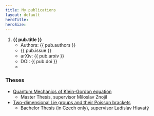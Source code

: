 ```yaml
---
title: My publications
layout: default
heroTitle: 
heroSize: 
---
```

<main-hero
  :title="$page.title"
  size="is-small"
/>
<div class="container content">
  <ol reversed>
    <li v-for="pub in publications">
      <b>{{ pub.title }}</b>
        <ul>
          <li>Authors: {{ pub.authors }}</li>
          <li>{{ pub.issue }}</li>
          <li>arXiv: <a :href="'https://arxiv.org/abs/' + pub.arxiv">{{ pub.arxiv }}</a></li>
          <li>DOI: <a :href="'https://dx.doi.org/' + pub.doi">{{ pub.doi }}</a></li>
          <li v-if="pub.note" v-html="pub.note"></li>
        </ul>
    </li>
  </ol>

### Theses

* [Quantum Mechanics of Klein-Gordon equation](https://physics.fjfi.cvut.cz/publications/mf/2016/dp_mf_16_Semoradova.pdf)
  * Master Thesis, supervisor Miloslav Znojil
* [Two-dimensional Lie groups and their Poisson brackets](https://physics.fjfi.cvut.cz/publications/mf/2014/bp_mf_14_Semoradova.pdf)
  * Bachelor Thesis (in Czech only), supervisor Ladislav Hlavatý

</div>

<script>
import publications from './_publications.json'
export default {
  data() {
    return {
      publications: publications
    }
  }
}
</script>

<style scoped>
ol > li {
  margin-top: 1rem;
}

ul {
  margin-top: 0.25rem;
}
</style>
